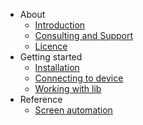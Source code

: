 - About
    - [Introduction](introduction)
    - [Consulting and Support](support)
    - [Licence](licence)
- Getting started
    - [Installation](installation)
    - [Connecting to device](connecting)
    - [Working with lib](working)
- Reference
    - [Screen automation](screen)